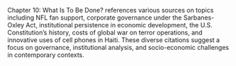 Chapter 10: What Is To Be Done? references various sources on topics including NFL fan support, corporate governance under the Sarbanes-Oxley Act, institutional persistence in economic development, the U.S. Constitution’s history, costs of global war on terror operations, and innovative uses of cell phones in Haiti. These diverse citations suggest a focus on governance, institutional analysis, and socio-economic challenges in contemporary contexts.
